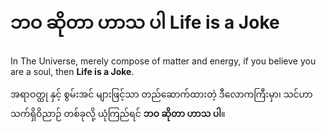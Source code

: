 # ဘဝ ဆိုတာ ဟာသ ပါ Life is a Joke

In The Universe, merely compose of matter and energy, if you believe you are a soul, then **Life is a Joke**. 

အရာဝတ္ထု နှင့် စွမ်းအင် များဖြင့်သာ တည်ဆောက်ထားတဲ့ ဒီလောကကြီးမှာ၊ သင်ဟာ သက်ရှိဝိညာဉ် တစ်ခုလို့ ယုံကြည်ရင် **ဘဝ ဆိုတာ ဟာသ ပါ**။

